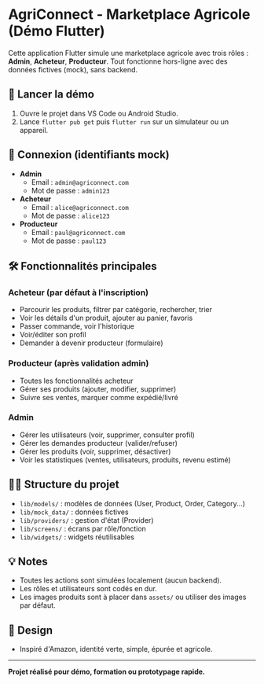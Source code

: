 # AgriConnect - Marketplace Agricole (Démo Flutter)

Cette application Flutter simule une marketplace agricole avec trois rôles : **Admin**, **Acheteur**, **Producteur**. Tout fonctionne hors-ligne avec des données fictives (mock), sans backend.

## 🚀 Lancer la démo

1. Ouvre le projet dans VS Code ou Android Studio.
2. Lance `flutter pub get` puis `flutter run` sur un simulateur ou un appareil.

## 👤 Connexion (identifiants mock)

- **Admin**
  - Email : `admin@agriconnect.com`
  - Mot de passe : `admin123`
- **Acheteur**
  - Email : `alice@agriconnect.com`
  - Mot de passe : `alice123`
- **Producteur**
  - Email : `paul@agriconnect.com`
  - Mot de passe : `paul123`

## 🛠️ Fonctionnalités principales

### Acheteur (par défaut à l'inscription)
- Parcourir les produits, filtrer par catégorie, rechercher, trier
- Voir les détails d'un produit, ajouter au panier, favoris
- Passer commande, voir l'historique
- Voir/éditer son profil
- Demander à devenir producteur (formulaire)

### Producteur (après validation admin)
- Toutes les fonctionnalités acheteur
- Gérer ses produits (ajouter, modifier, supprimer)
- Suivre ses ventes, marquer comme expédié/livré

### Admin
- Gérer les utilisateurs (voir, supprimer, consulter profil)
- Gérer les demandes producteur (valider/refuser)
- Gérer les produits (voir, supprimer, désactiver)
- Voir les statistiques (ventes, utilisateurs, produits, revenu estimé)

## 🧑‍💻 Structure du projet
- `lib/models/` : modèles de données (User, Product, Order, Category...)
- `lib/mock_data/` : données fictives
- `lib/providers/` : gestion d'état (Provider)
- `lib/screens/` : écrans par rôle/fonction
- `lib/widgets/` : widgets réutilisables

## 💡 Notes
- Toutes les actions sont simulées localement (aucun backend).
- Les rôles et utilisateurs sont codés en dur.
- Les images produits sont à placer dans `assets/` ou utiliser des images par défaut.

## 📱 Design
- Inspiré d'Amazon, identité verte, simple, épurée et agricole.

---

**Projet réalisé pour démo, formation ou prototypage rapide.**
